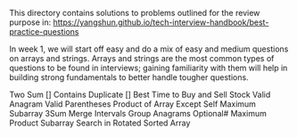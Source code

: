 This directory contains solutions to problems outlined for the review purpose in:
https://yangshun.github.io/tech-interview-handbook/best-practice-questions


In week 1, we will start off easy and do a mix of easy and medium questions on arrays and strings. Arrays and strings are the most common types of questions to be found in interviews; gaining familiarity with them will help in building strong fundamentals to better handle tougher questions.

Two Sum
[] Contains Duplicate
[] Best Time to Buy and Sell Stock
Valid Anagram
Valid Parentheses
Product of Array Except Self
Maximum Subarray
3Sum
Merge Intervals
Group Anagrams
Optional#
Maximum Product Subarray
Search in Rotated Sorted Array
